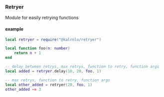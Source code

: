### Retryer

Module for easily retrying functions

#### example
```lua
local retryer = require("@kalrnlo/retryer")

local function foo(n: number)
    return n + 1
end

-- delay between retrys, max retrys, function to retry, function args
local added = retryer.delay(10, 20, foo, 1)

-- max retrys, function to retry, function args
local other_added = retryer(20, foo, 1)
other_added -= 3

```